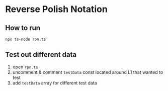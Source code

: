 # Reverse Polish Notation

## How to run

```
npx ts-node rpn.ts
```

## Test out different data

1. open `rpn.ts`
2. uncomment & comment `testData` const located around L1 that wanted to test
3. add `testData` array for different test data
